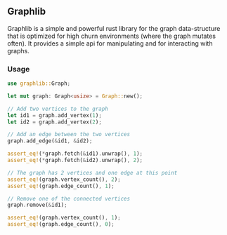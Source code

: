 ## Graphlib 
Graphlib is a simple and powerful rust library for the graph data-structure that is optimized for high churn environments (where the graph mutates often). It provides a simple api for manipulating and for interacting with graphs.

### Usage
```rust
use graphlib::Graph;

let mut graph: Graph<usize> = Graph::new();

// Add two vertices to the graph
let id1 = graph.add_vertex(1);
let id2 = graph.add_vertex(2);

// Add an edge between the two vertices
graph.add_edge(&id1, &id2);

assert_eq!(*graph.fetch(&id1).unwrap(), 1);
assert_eq!(*graph.fetch(&id2).unwrap(), 2);

// The graph has 2 vertices and one edge at this point
assert_eq!(graph.vertex_count(), 2);
assert_eq!(graph.edge_count(), 1);

// Remove one of the connected vertices
graph.remove(&id1);

assert_eq!(graph.vertex_count(), 1);
assert_eq!(graph.edge_count(), 0);
```